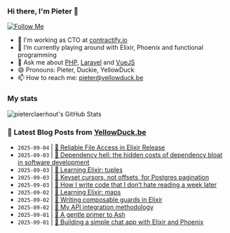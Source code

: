### Hi there, I'm Pieter 👋  
[![Follow Me](https://img.shields.io/github/followers/pieterclaerhout?label=Follow&style=social)](https://github.com/pieterclaerhout)

- 🏢 I'm working as CTO at [contractify.io](https://contractify.io)
- 🌱 I’m currently playing around with Elixir, Phoenix and functional programming
- 💬 Ask me about [PHP](https://php.net), [Laravel](http://laravel.com) and [VueJS](https://vuejs.org)
- 😄 Pronouns: Pieter, Duckie, YellowDuck
- 📫 How to reach me: pieter@yellowduck.be

### My stats

![pieterclaerhout's GitHub Stats](https://github-readme-stats.vercel.app/api?username=pieterclaerhout&show_icons=true&count_private=true&line_height=40)

### 📩 Latest Blog Posts from [YellowDuck.be](https://www.yellowduck.be/)
<!-- BLOG-POST-LIST:START -->
- `2025-09-04` | [🔗 Reliable File Access in Elixir Release](https://www.yellowduck.be/posts/reliable-file-access-in-elixir-release)  
- `2025-09-03` | [🔗 Dependency hell: the hidden costs of dependency bloat in software development](https://www.yellowduck.be/posts/dependency-hell-the-hidden-costs-of-dependency-bloat-in-software-development)  
- `2025-09-03` | [🔗 Learning Elixir: tuples](https://www.yellowduck.be/posts/learning-elixir-tuples)  
- `2025-09-03` | [🔗 Keyset cursors, not offsets, for Postgres pagination](https://www.yellowduck.be/posts/keyset-cursors-not-offsets-for-postgres-pagination)  
- `2025-09-03` | [🔗 How I write code that I don’t hate reading a week later](https://www.yellowduck.be/posts/how-i-write-code-that-i-dont-hate-reading-a-week-later)  
- `2025-09-02` | [🔗 Learning Elixir: maps](https://www.yellowduck.be/posts/learning-elixir-maps)  
- `2025-09-02` | [🔗 Writing composable guards in Elixir](https://www.yellowduck.be/posts/writing-composable-guards-in-elixir)  
- `2025-09-02` | [🔗 My API integration methodology](https://www.yellowduck.be/posts/my-api-integration-methodology)  
- `2025-09-01` | [🔗 A gentle primer to Ash](https://www.yellowduck.be/posts/a-gentle-primer-to-ash)  
- `2025-09-01` | [🔗 Building a simple chat app with Elixir and Phoenix](https://www.yellowduck.be/posts/building-a-simple-chat-app-with-elixir-and-phoenix)  

<!-- BLOG-POST-LIST:END -->
